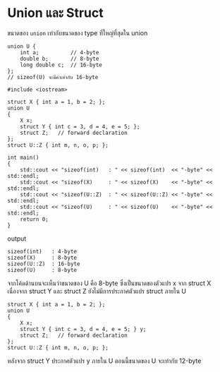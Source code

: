 # Union และ Struct
ขนาดของ `union` เท่ากับขนาดของ type ที่ใหญ่ที่สุดใน union
```
union U {
    int a;          // 4-byte
    double b;       // 8-byte
    long double c;  // 16-byte
};
// sizeof(U) จะมีค่าเท่ากับ 16-byte
```
```
#include <iostream>

struct X { int a = 1, b = 2; };
union U
{
    X x;
    struct Y { int c = 3, d = 4, e = 5; };
    struct Z;   // forward declaration
};
struct U::Z { int m, n, o, p; };

int main()
{
    std::cout << "sizeof(int)   : " << sizeof(int)  << "-byte" << std::endl;
    std::cout << "sizeof(X)     : " << sizeof(X)    << "-byte" << std::endl;
    std::cout << "sizeof(U::Z)  : " << sizeof(U::Z) << "-byte" << std::endl;
    std::cout << "sizeof(U)     : " << sizeof(U)    << "-byte" << std::endl;
    return 0;
}
```
output   
```
sizeof(int)   : 4-byte
sizeof(X)     : 8-byte
sizeof(U::Z)  : 16-byte
sizeof(U)     : 8-byte
```
จากโค้ดด้านบนจะเห็นว่าขนาดของ U คือ 8-byte ซึ่งเป็นขนาดของตัวแปร x จาก struct X เนื่องจาก struct Y และ struct Z ยังไม่มีการประกาศตัวแปร struct ภายใน U   
```
struct X { int a = 1, b = 2; };
union U
{
    X x;
    struct Y { int c = 3, d = 4, e = 5; } y;
    struct Z;   // forward declaration
};
struct U::Z { int m, n, o, p; };
```
หลังจาก struct Y ประกาศตัวแปร y ภายใน U ตอนนี้ขนาดของ U จะเท่ากับ 12-byte   
